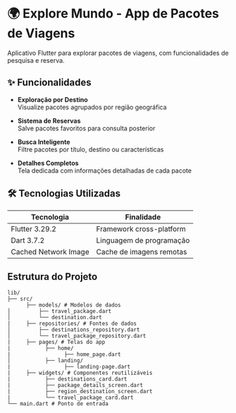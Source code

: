 # 🌍 Explore Mundo - App de Pacotes de Viagens

Aplicativo Flutter para explorar pacotes de viagens, com funcionalidades de pesquisa e reserva.

## ✨ Funcionalidades

- **Exploração por Destino**  
  Visualize pacotes agrupados por região geográfica

- **Sistema de Reservas**  
  Salve pacotes favoritos para consulta posterior

- **Busca Inteligente**  
  Filtre pacotes por título, destino ou características

- **Detalhes Completos**  
  Tela dedicada com informações detalhadas de cada pacote

## 🛠️ Tecnologias Utilizadas

| Tecnologia            | Finalidade                          |
|-----------------------|-------------------------------------|
| Flutter 3.29.2        | Framework cross-platform            |
| Dart 3.7.2            | Linguagem de programação            |
| Cached Network Image  | Cache de imagens remotas            |

## Estrutura do Projeto
```
lib/
├── src/
      ├── models/ # Modelos de dados
│         ├── travel_package.dart
│         └── destination.dart
|     ├── repositories/ # Fontes de dados
│         ├── destinations_repository.dart
│         └── travel_package_repository.dart
|     ├── pages/ # Telas do app
|           ├── home/
|                 ├── home_page.dart
│           ├── landing/
|                 ├── landing-page.dart
|     ├── widgets/ # Componentes reutilizáveis
|           ├── destinations_card.dart
|           ├── package_details_screen.dart
|           ├── region_destination_screen.dart
|           └── travel_package_card.dart
└── main.dart # Ponto de entrada
```
